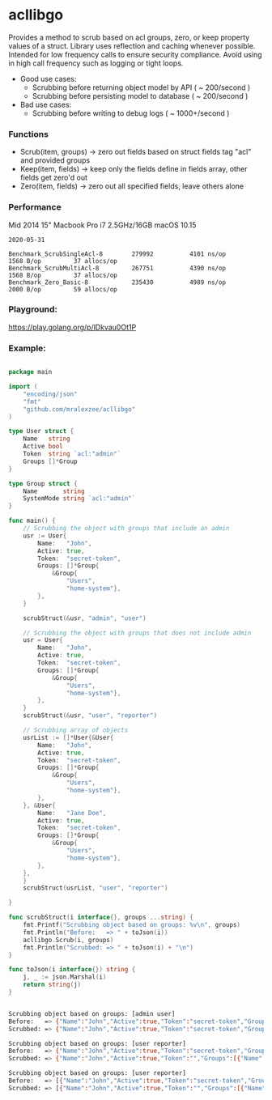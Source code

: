 # acllibgo

Provides a method to scrub based on acl groups, zero, or keep property values of a struct. Library uses reflection and caching whenever possible. Intended for low frequency calls to ensure security compliance. Avoid using in high call frequency such as logging or tight loops.
- Good use cases: 
    - Scrubbing before returning object model by API ( ~ 200/second )
    - Scrubbing before persisting model to database ( ~ 200/second )
- Bad use cases: 
    - Scrubbing before writing to debug logs ( ~ 1000+/second )

### Functions

- Scrub(item, groups) -> zero out fields based on struct fields tag "acl" and provided groups
- Keep(item, fields) -> keep only the fields define in fields array, other fields get zero'd out
- Zero(item, fields) -> zero out all specified fields, leave others alone

### Performance

Mid 2014 15" Macbook Pro i7 2.5GHz/16GB macOS 10.15
``` 
2020-05-31

Benchmark_ScrubSingleAcl-8   	  279992	      4101 ns/op	    1568 B/op	      37 allocs/op
Benchmark_ScrubMultiAcl-8    	  267751	      4390 ns/op	    1568 B/op	      37 allocs/op
Benchmark_Zero_Basic-8       	  235430	      4989 ns/op	    2000 B/op	      59 allocs/op

```

### Playground:

https://play.golang.org/p/lDkvau0Ot1P

### Example:
```go

package main

import (
	"encoding/json"
	"fmt"
	"github.com/mralexzee/acllibgo"
)

type User struct {
	Name   string
	Active bool
	Token  string `acl:"admin"`
	Groups []*Group
}

type Group struct {
	Name       string
	SystemMode string `acl:"admin"`
}

func main() {
	// Scrubbing the object with groups that include an admin
	usr := User{
		Name:   "John",
		Active: true,
		Token:  "secret-token",
		Groups: []*Group{
			&Group{
				"Users",
				"home-system"},
		},
	}

	scrubStruct(&usr, "admin", "user")

	// Scrubbing the object with groups that does not include admin
	usr = User{
		Name:   "John",
		Active: true,
		Token:  "secret-token",
		Groups: []*Group{
			&Group{
				"Users",
				"home-system"},
		},
	}
	scrubStruct(&usr, "user", "reporter")

	// Scrubbing array of objects
	usrList := []*User{&User{
		Name:   "John",
		Active: true,
		Token:  "secret-token",
		Groups: []*Group{
			&Group{
				"Users",
				"home-system"},
		},
	}, &User{
		Name:   "Jane Doe",
		Active: true,
		Token:  "secret-token",
		Groups: []*Group{
			&Group{
				"Users",
				"home-system"},
		},
	},
	}
	scrubStruct(usrList, "user", "reporter")

}

func scrubStruct(i interface{}, groups ...string) {
	fmt.Printf("Scrubbing object based on groups: %v\n", groups)
	fmt.Println("Before:   => " + toJson(i))
	acllibgo.Scrub(i, groups)
	fmt.Println("Scrubbed: => " + toJson(i) + "\n")
}

func toJson(i interface{}) string {
	j, _ := json.Marshal(i)
	return string(j)
}

```

```bash

Scrubbing object based on groups: [admin user]
Before:   => {"Name":"John","Active":true,"Token":"secret-token","Groups":[{"Name":"Users","SystemMode":"home-system"}]}
Scrubbed: => {"Name":"John","Active":true,"Token":"secret-token","Groups":[{"Name":"Users","SystemMode":"home-system"}]}

Scrubbing object based on groups: [user reporter]
Before:   => {"Name":"John","Active":true,"Token":"secret-token","Groups":[{"Name":"Users","SystemMode":"home-system"}]}
Scrubbed: => {"Name":"John","Active":true,"Token":"","Groups":[{"Name":"Users","SystemMode":""}]}

Scrubbing object based on groups: [user reporter]
Before:   => [{"Name":"John","Active":true,"Token":"secret-token","Groups":[{"Name":"Users","SystemMode":"home-system"}]},{"Name":"Jane Doe","Active":true,"Token":"secret-token","Groups":[{"Name":"Users","SystemMode":"home-system"}]}]
Scrubbed: => [{"Name":"John","Active":true,"Token":"","Groups":[{"Name":"Users","SystemMode":""}]},{"Name":"Jane Doe","Active":true,"Token":"","Groups":[{"Name":"Users","SystemMode":""}]}]

```